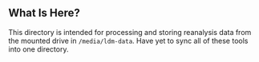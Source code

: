 ## What Is Here?
This directory is intended for processing and storing reanalysis data from the mounted drive in `/media/ldm-data`. Have yet to sync all of these tools into one directory.
